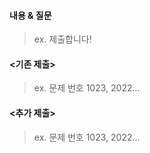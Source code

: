 #### 내용 & 질문
> ex. 제출합니다!

#### <기존 제출>
> ex. 문제 번호 1023, 2022...

#### <추가 제출>
> ex. 문제 번호 1023, 2022...